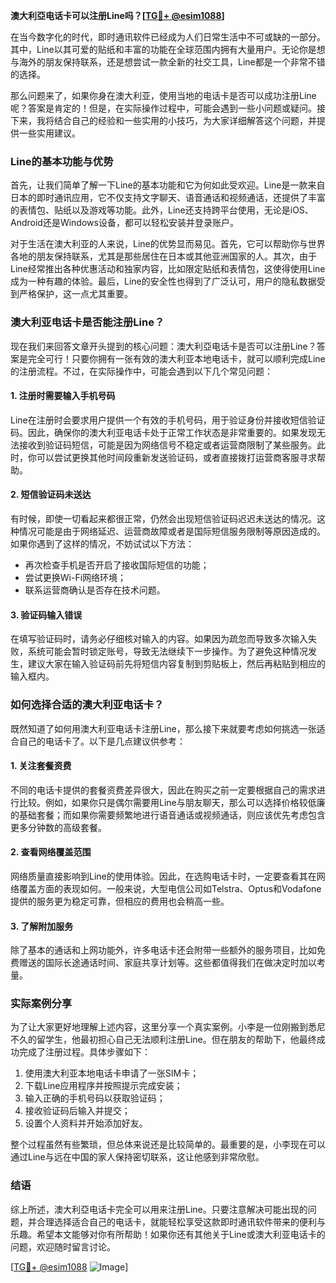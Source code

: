 **澳大利亞电话卡可以注册Line吗？[[TG💪+ @esim1088](https://t.me/s/esim1088)]**

在当今数字化的时代，即时通讯软件已经成为人们日常生活中不可或缺的一部分。其中，Line以其可爱的贴纸和丰富的功能在全球范围内拥有大量用户。无论你是想与海外的朋友保持联系，还是想尝试一款全新的社交工具，Line都是一个非常不错的选择。

那么问题来了，如果你身在澳大利亚，使用当地的电话卡是否可以成功注册Line呢？答案是肯定的！但是，在实际操作过程中，可能会遇到一些小问题或疑问。接下来，我将结合自己的经验和一些实用的小技巧，为大家详细解答这个问题，并提供一些实用建议。

### Line的基本功能与优势

首先，让我们简单了解一下Line的基本功能和它为何如此受欢迎。Line是一款来自日本的即时通讯应用，它不仅支持文字聊天、语音通话和视频通话，还提供了丰富的表情包、贴纸以及游戏等功能。此外，Line还支持跨平台使用，无论是iOS、Android还是Windows设备，都可以轻松安装并登录账户。

对于生活在澳大利亚的人来说，Line的优势显而易见。首先，它可以帮助你与世界各地的朋友保持联系，尤其是那些居住在日本或其他亚洲国家的人。其次，由于Line经常推出各种优惠活动和独家内容，比如限定贴纸和表情包，这使得使用Line成为一种有趣的体验。最后，Line的安全性也得到了广泛认可，用户的隐私数据受到严格保护，这一点尤其重要。

### 澳大利亚电话卡是否能注册Line？

现在我们来回答文章开头提到的核心问题：澳大利亞电话卡是否可以注册Line？答案是完全可行！只要你拥有一张有效的澳大利亚本地电话卡，就可以顺利完成Line的注册流程。不过，在实际操作中，可能会遇到以下几个常见问题：

#### 1. 注册时需要输入手机号码
Line在注册时会要求用户提供一个有效的手机号码，用于验证身份并接收短信验证码。因此，确保你的澳大利亚电话卡处于正常工作状态是非常重要的。如果发现无法接收到验证码短信，可能是因为网络信号不稳定或者运营商限制了某些服务。此时，你可以尝试更换其他时间段重新发送验证码，或者直接拨打运营商客服寻求帮助。

#### 2. 短信验证码未送达
有时候，即使一切看起来都很正常，仍然会出现短信验证码迟迟未送达的情况。这种情况可能是由于网络延迟、运营商故障或者是国际短信服务限制等原因造成的。如果你遇到了这样的情况，不妨试试以下方法：
- 再次检查手机是否开启了接收国际短信的功能；
- 尝试更换Wi-Fi网络环境；
- 联系运营商确认是否存在技术问题。

#### 3. 验证码输入错误
在填写验证码时，请务必仔细核对输入的内容。如果因为疏忽而导致多次输入失败，系统可能会暂时锁定账号，导致无法继续下一步操作。为了避免这种情况发生，建议大家在输入验证码前先将短信内容复制到剪贴板上，然后再粘贴到相应的输入框内。

### 如何选择合适的澳大利亚电话卡？

既然知道了如何用澳大利亚电话卡注册Line，那么接下来就要考虑如何挑选一张适合自己的电话卡了。以下是几点建议供参考：

#### 1. 关注套餐资费
不同的电话卡提供的套餐资费差异很大，因此在购买之前一定要根据自己的需求进行比较。例如，如果你只是偶尔需要用Line与朋友聊天，那么可以选择价格较低廉的基础套餐；而如果你需要频繁地进行语音通话或视频通话，则应该优先考虑包含更多分钟数的高级套餐。

#### 2. 查看网络覆盖范围
网络质量直接影响到Line的使用体验。因此，在选购电话卡时，一定要查看其在网络覆盖方面的表现如何。一般来说，大型电信公司如Telstra、Optus和Vodafone提供的服务更为稳定可靠，但相应的费用也会稍高一些。

#### 3. 了解附加服务
除了基本的通话和上网功能外，许多电话卡还会附带一些额外的服务项目，比如免费赠送的国际长途通话时间、家庭共享计划等。这些都值得我们在做决定时加以考量。

### 实际案例分享

为了让大家更好地理解上述内容，这里分享一个真实案例。小李是一位刚搬到悉尼不久的留学生，他最初担心自己无法顺利注册Line。但在朋友的帮助下，他最终成功完成了注册过程。具体步骤如下：
1. 使用澳大利亚本地电话卡申请了一张SIM卡；
2. 下载Line应用程序并按照提示完成安装；
3. 输入正确的手机号码以获取验证码；
4. 接收验证码后输入并提交；
5. 设置个人资料并开始添加好友。

整个过程虽然有些繁琐，但总体来说还是比较简单的。最重要的是，小李现在可以通过Line与远在中国的家人保持密切联系，这让他感到非常欣慰。

### 结语

综上所述，澳大利亞电话卡完全可以用来注册Line。只要注意解决可能出现的问题，并合理选择适合自己的电话卡，就能轻松享受这款即时通讯软件带来的便利与乐趣。希望本文能够对你有所帮助！如果你还有其他关于Line或澳大利亚电话卡的问题，欢迎随时留言讨论。

[[TG💪+ @esim1088](https://t.me/s/esim1088) ![Image](https://i.postimg.cc/4NQfJmqS/Snipaste-2025-05-13-00-14-12.png)]